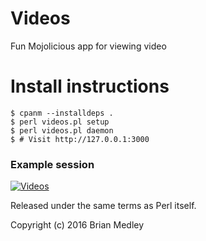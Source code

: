 # Videos

Fun Mojolicious app for viewing video

# Install instructions

```
$ cpanm --installdeps .
$ perl videos.pl setup
$ perl videos.pl daemon
$ # Visit http://127.0.0.1:3000
```

### Example session

[![Videos](http://bmedley.org/videos_developers.gif)](http://bmedley.org/videos_developers.gif)

Released under the same terms as Perl itself.

Copyright (c) 2016 Brian Medley
